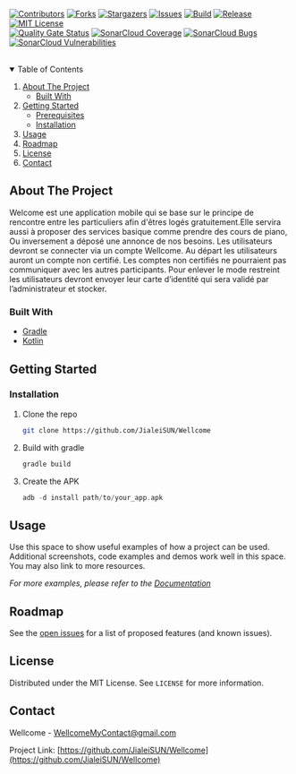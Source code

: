 <!-- PROJECT SHIELDS -->
<!--
*** I'm using markdown "reference style" links for readability.
*** Reference links are enclosed in brackets [ ] instead of parentheses ( ).
*** See the bottom of this document for the declaration of the reference variables
*** for contributors-url, forks-url, etc. This is an optional, concise syntax you may use.
*** https://www.markdownguide.org/basic-syntax/#reference-style-links
-->
[![Contributors][contributors-shield]][contributors-url]
[![Forks][forks-shield]][forks-url]
[![Stargazers][stars-shield]][stars-url]
[![Issues][issues-shield]][issues-url]
[![Build][build-shield]][build-url]
[![Release][release-shield]][release-url]
[![MIT License][license-shield]][license-url]
<br>
[![Quality Gate Status](https://sonarcloud.io/api/project_badges/measure?project=JialeiSUN_Wellcome&metric=alert_status)](https://sonarcloud.io/dashboard?id=JialeiSUN_Wellcome) 
[![SonarCloud Coverage](https://sonarcloud.io/api/project_badges/measure?project=JialeiSUN_Wellcome&metric=coverage)](https://sonarcloud.io/component_measures/metric/coverage/list?id=JialeiSUN_Wellcome)
[![SonarCloud Bugs](https://sonarcloud.io/api/project_badges/measure?project=JialeiSUN_Wellcome&metric=bugs)](https://sonarcloud.io/component_measures/metric/reliability_rating/list?id=JialeiSUN_Wellcome)
[![SonarCloud Vulnerabilities](https://sonarcloud.io/api/project_badges/measure?project=JialeiSUN_Wellcome&metric=vulnerabilities)](https://sonarcloud.io/component_measures/metric/security_rating/list?id=JialeiSUN_Wellcome)

<br>
<!-- TABLE OF CONTENTS -->
<details open="open">
  <summary>Table of Contents</summary>
  <ol>
    <li>
      <a href="#about-the-project">About The Project</a>
      <ul>
        <li><a href="#built-with">Built With</a></li>
      </ul>
    </li>
    <li>
      <a href="#getting-started">Getting Started</a>
      <ul>
        <li><a href="#prerequisites">Prerequisites</a></li>
        <li><a href="#installation">Installation</a></li>
      </ul>
    </li>
    <li><a href="#usage">Usage</a></li>
    <li><a href="#roadmap">Roadmap</a></li>
    <li><a href="#license">License</a></li>
    <li><a href="#contact">Contact</a></li>
  </ol>
</details>

<!-- ABOUT THE PROJECT -->
## About The Project
Welcome est une application mobile qui se base sur le principe de rencontre entre les particuliers
afin d'êtres logés gratuitement.Elle servira aussi à proposer des services basique comme prendre des cours de piano, Ou inversement a déposé une annonce de nos besoins.
Les utilisateurs devront se connecter via un compte Wellcome. Au départ les utilisateurs auront un
compte non certifié. Les comptes non certifiés  ne pourraient pas communiquer avec les autres participants.
Pour enlever le mode restreint les utilisateurs devront envoyer leur carte d’identité qui sera validé par l’administrateur et stocker.

### Built With
* [Gradle](https://gradle.org/)
* [Kotlin](https://kotlinlang.org/)

## Getting Started
### Installation
1. Clone the repo
   ```sh
   git clone https://github.com/JialeiSUN/Wellcome
   ```
2. Build with gradle
   ```gradle
   gradle build
   ```
3. Create the APK
   ```gradle
   adb -d install path/to/your_app.apk
   ```
   
   <!-- USAGE EXAMPLES -->
## Usage

Use this space to show useful examples of how a project can be used. Additional screenshots, code examples and demos work well in this space. You may also link to more resources.

_For more examples, please refer to the [Documentation](https://example.com)_

<!-- ROADMAP -->
## Roadmap

See the [open issues](https://github.com/othneildrew/Best-README-Template/issues) for a list of proposed features (and known issues).


<!-- LICENSE -->
## License

Distributed under the MIT License. See `LICENSE` for more information.

<!-- CONTACT -->
## Contact

Wellcome - WellcomeMyContact@gmail.com

Project Link: [https://github.com/JialeiSUN/Wellcome](https://github.com/JialeiSUN/Wellcome)

<!-- MARKDOWN LINKS & IMAGES -->
<!-- https://www.markdownguide.org/basic-syntax/#reference-style-links -->
[contributors-shield]: https://img.shields.io/github/contributors/JialeiSUN/Wellcome.svg?style=for-the-badge
[contributors-url]: https://github.com/JialeiSUN/Wellcome/graphs/contributors
[forks-shield]: https://img.shields.io/github/forks/JialeiSUN/Wellcome.svg?style=for-the-badge
[forks-url]: https://github.com/JialeiSUN/Wellcome/network/members
[stars-shield]: https://img.shields.io/github/stars/JialeiSUN/Wellcome.svg?style=for-the-badge
[stars-url]: https://github.com/JialeiSUN/Wellcome/stargazers
[issues-shield]: https://img.shields.io/github/issues/JialeiSUN/Wellcome.svg?style=for-the-badge
[issues-url]: https://github.com/JialeiSUN/Wellcome/issues
[license-shield]: https://img.shields.io/github/license/JialeiSUN/Wellcome.svg?style=for-the-badge
[license-url]: https://github.com/JialeiSUN/Wellcome/blob/master/LICENSE.txt
[build-url]: https://github.com/JialeiSun/Wellcome/actions?query=workflow%3ACI
[build-shield]: https://img.shields.io/github/workflow/status/JialeiSUN/Wellcome/CI?style=for-the-badge
[release-url]: https://github.com/JialeiSUN/Wellcome/releases/latest
[release-shield]: https://img.shields.io/github/v/release/JialeiSun/Wellcome?style=for-the-badge

